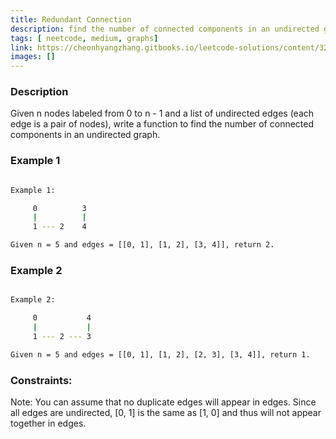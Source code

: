 ```yaml
---
title: Redundant Connection
description: find the number of connected components in an undirected graph.
tags: [ neetcode, medium, graphs]
link: https://cheonhyangzhang.gitbooks.io/leetcode-solutions/content/323-number-of-connected-components-in-an-undirected-graph.html
images: []
---
```


### Description

Given n nodes labeled from 0 to n - 1 and a list of undirected edges (each edge is a pair of nodes), write a function to find the number of connected components in an undirected graph.

### Example 1

```bash

Example 1:

     0          3
     |          |
     1 --- 2    4

Given n = 5 and edges = [[0, 1], [1, 2], [3, 4]], return 2.
```

### Example 2

```bash

Example 2:

     0           4
     |           |
     1 --- 2 --- 3

Given n = 5 and edges = [[0, 1], [1, 2], [2, 3], [3, 4]], return 1.
```

### Constraints:

Note:
You can assume that no duplicate edges will appear in edges. Since all edges are undirected, [0, 1] is the same as [1, 0] and thus will not appear together in edges.